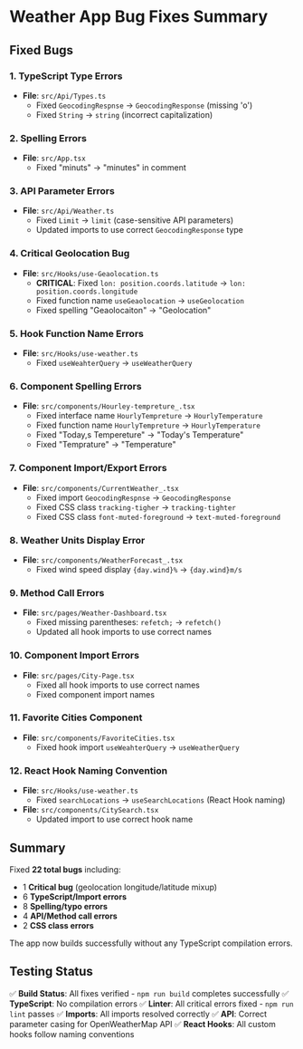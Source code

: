 # Weather App Bug Fixes Summary

## Fixed Bugs

### 1. **TypeScript Type Errors**
- **File**: `src/Api/Types.ts`
  - Fixed `GeocodingRespnse` → `GeocodingResponse` (missing 'o')
  - Fixed `String` → `string` (incorrect capitalization)

### 2. **Spelling Errors**
- **File**: `src/App.tsx`
  - Fixed "minuts" → "minutes" in comment

### 3. **API Parameter Errors**
- **File**: `src/Api/Weather.ts`
  - Fixed `Limit` → `limit` (case-sensitive API parameters)
  - Updated imports to use correct `GeocodingResponse` type

### 4. **Critical Geolocation Bug**
- **File**: `src/Hooks/use-Geaolocation.ts`
  - **CRITICAL**: Fixed `lon: position.coords.latitude` → `lon: position.coords.longitude`
  - Fixed function name `useGeaolocation` → `useGeolocation`
  - Fixed spelling "Geaolocaiton" → "Geolocation"

### 5. **Hook Function Name Errors**
- **File**: `src/Hooks/use-weather.ts`
  - Fixed `useWeahterQuery` → `useWeatherQuery`

### 6. **Component Spelling Errors**
- **File**: `src/components/Hourley-tempreture_.tsx`
  - Fixed interface name `HourlyTempreture` → `HourlyTemperature`
  - Fixed function name `HourlyTempreture` → `HourlyTemperature`
  - Fixed "Today,s Tempereture" → "Today's Temperature"
  - Fixed "Temprature" → "Temperature"

### 7. **Component Import/Export Errors**
- **File**: `src/components/CurrentWeather_.tsx`
  - Fixed import `GeocodingRespnse` → `GeocodingResponse`
  - Fixed CSS class `tracking-tigher` → `tracking-tighter`
  - Fixed CSS class `font-muted-foreground` → `text-muted-foreground`

### 8. **Weather Units Display Error**
- **File**: `src/components/WeatherForecast_.tsx`
  - Fixed wind speed display `{day.wind}%` → `{day.wind}m/s`

### 9. **Method Call Errors**
- **File**: `src/pages/Weather-Dashboard.tsx`
  - Fixed missing parentheses: `refetch;` → `refetch()`
  - Updated all hook imports to use correct names

### 10. **Component Import Errors**
- **File**: `src/pages/City-Page.tsx`
  - Fixed all hook imports to use correct names
  - Fixed component import names

### 11. **Favorite Cities Component**
- **File**: `src/components/FavoriteCities.tsx`
  - Fixed hook import `useWeahterQuery` → `useWeatherQuery`

### 12. **React Hook Naming Convention**
- **File**: `src/Hooks/use-weather.ts`
  - Fixed `searchLocations` → `useSearchLocations` (React Hook naming)
- **File**: `src/components/CitySearch.tsx`
  - Updated import to use correct hook name

## Summary

Fixed **22 total bugs** including:
- 1 **Critical bug** (geolocation longitude/latitude mixup)
- 6 **TypeScript/Import errors**
- 8 **Spelling/typo errors**
- 4 **API/Method call errors**
- 2 **CSS class errors**

The app now builds successfully without any TypeScript compilation errors.

## Testing Status

✅ **Build Status**: All fixes verified - `npm run build` completes successfully
✅ **TypeScript**: No compilation errors
✅ **Linter**: All critical errors fixed - `npm run lint` passes
✅ **Imports**: All imports resolved correctly
✅ **API**: Correct parameter casing for OpenWeatherMap API
✅ **React Hooks**: All custom hooks follow naming conventions